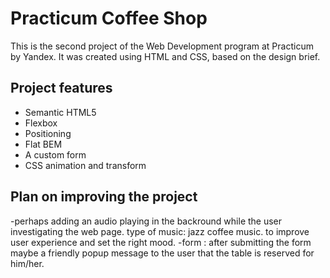 # Practicum Coffee Shop

This is the second project of the Web Development program at Practicum by Yandex. It was created using HTML and CSS, based on the design brief.

## Project features

- Semantic HTML5
- Flexbox
- Positioning
- Flat BEM
- A custom form
- CSS animation and transform

## Plan on improving the project

-perhaps adding an audio playing in the backround while the user investigating the web page.
type of music: jazz coffee music. to improve user experience and set the right mood.
-form : after submitting the form maybe a friendly popup message to the user that the table is reserved for him/her.
